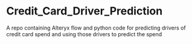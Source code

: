 # Credit_Card_Driver_Prediction
A repo containing Alteryx flow and python code for predicting drivers of credit card spend and using those drivers to predict the spend

